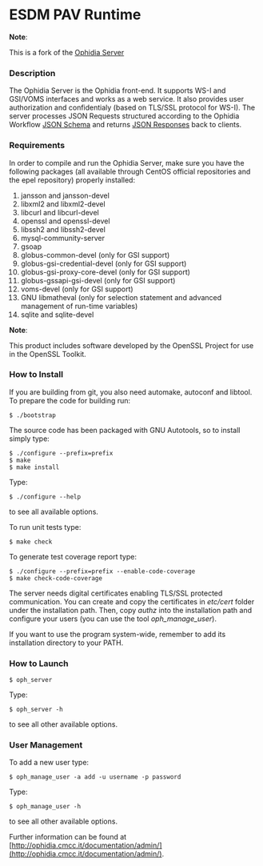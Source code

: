 # ESDM PAV Runtime 

**Note**:

This is a fork of the [Ophidia Server](https://github.com/OphidiaBigData/ophidia-server)

### Description

The Ophidia Server is the Ophidia front-end. It supports WS-I and GSI/VOMS interfaces and works as a web service.
It also provides user authorization and confidentialy (based on TLS/SSL protocol for WS-I).
The server processes JSON Requests structured according to the Ophidia Workflow [JSON Schema](http://ophidia.cmcc.it/documentation/users/appendix/json_request.html) and returns [JSON Responses](http://ophidia.cmcc.it/documentation/users/appendix/json_response.html) back to clients.

### Requirements

In order to compile and run the Ophidia Server, make sure you have the following packages (all available through CentOS official repositories and the epel repository) properly installed:

1. jansson and jansson-devel
2. libxml2 and libxml2-devel
3. libcurl and libcurl-devel
4. openssl and openssl-devel
5. libssh2 and libssh2-devel
6. mysql-community-server
7. gsoap
8. globus-common-devel (only for GSI support)
9. globus-gsi-credential-devel (only for GSI support)
10. globus-gsi-proxy-core-devel (only for GSI support)
11. globus-gssapi-gsi-devel (only for GSI support)
12. voms-devel (only for GSI support)
13. GNU libmatheval (only for selection statement and advanced management of run-time variables)
14. sqlite and sqlite-devel

**Note**:

This product includes software developed by the OpenSSL Project for use in the OpenSSL Toolkit.

### How to Install

If you are building from git, you also need automake, autoconf and libtool. To prepare the code for building run:

```
$ ./bootstrap 
```

The source code has been packaged with GNU Autotools, so to install simply type:

```
$ ./configure --prefix=prefix
$ make
$ make install
```

Type:

```
$ ./configure --help
```

to see all available options.

To run unit tests type:

```
$ make check
```

To generate test coverage report type:

```
$ ./configure --prefix=prefix --enable-code-coverage
$ make check-code-coverage
```

The server needs digital certificates enabling TLS/SSL protected communication. You can create and copy the certificates in *etc/cert* folder under the installation path.  Then, copy *authz* into the installation path and configure your users (you can use the tool *oph\_manage\_user*).

If you want to use the program system-wide, remember to add its installation directory to your PATH.

### How to Launch

```
$ oph_server
```

Type:

```
$ oph_server -h
```

to see all other available options.

### User Management

To add a new user type:

```
$ oph_manage_user -a add -u username -p password
```

Type:

```
$ oph_manage_user -h
```

to see all other available options.

Further information can be found at [http://ophidia.cmcc.it/documentation/admin/](http://ophidia.cmcc.it/documentation/admin/).
